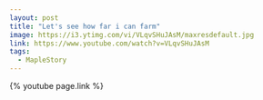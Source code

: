 ```yaml
---
layout: post
title: "Let's see how far i can farm"
image: https://i3.ytimg.com/vi/VLqvSHuJAsM/maxresdefault.jpg
link: https://www.youtube.com/watch?v=VLqvSHuJAsM
tags:
  - MapleStory
---
```


{% youtube page.link %}
